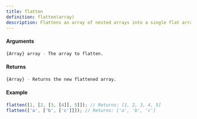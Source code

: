 ```yaml
---
title: flatten
definition: flatten(array)
description: Flattens an array of nested arrays into a single flat array.
---
```



#### Arguments


```bash
{Array} array - The array to flatten.
```


#### Returns


```bash
{Array} - Returns the new flattened array.
```


#### Example


```ts
flatten([1, [2, [3, [4]], 5]]); // Returns: [1, 2, 3, 4, 5]
flatten(['a', ['b', ['c']]]); // Returns: ['a', 'b', 'c']
```